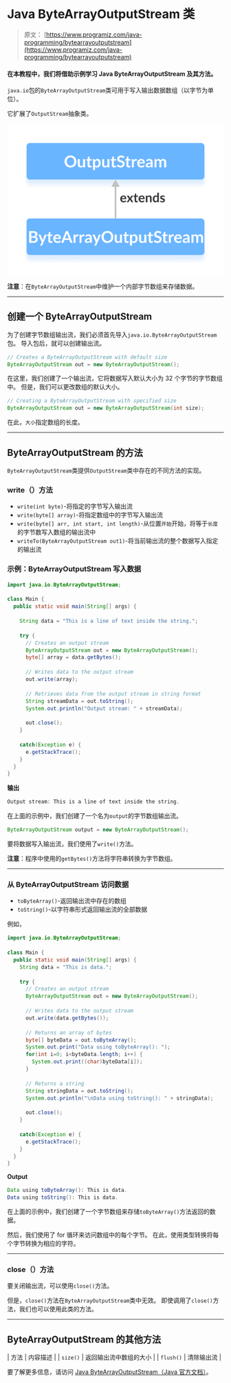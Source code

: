 # Java ByteArrayOutputStream 类

> 原文： [https://www.programiz.com/java-programming/bytearrayoutputstream](https://www.programiz.com/java-programming/bytearrayoutputstream)

#### 在本教程中，我们将借助示例学习 Java ByteArrayOutputStream 及其方法。

`java.io`包的`ByteArrayOutputStream`类可用于写入输出数据数组（以字节为单位）。

它扩展了`OutputStream`抽象类。

![The ByteArrayOutputStream is a subclass of the Java OutputStream.](img/5e6ed8b090f6b40568918bc0e23ba27f.png "Java ByteArrayOutputStream Class")

**注意**：在`ByteArrayOutputStream`中维护一个内部字节数组来存储数据。

* * *

## 创建一个 ByteArrayOutputStream

为了创建字节数组输出流，我们必须首先导入`java.io.ByteArrayOutputStream`包。 导入包后，就可以创建输出流。

```java
// Creates a ByteArrayOutputStream with default size
ByteArrayOutputStream out = new ByteArrayOutputStream(); 
```

在这里，我们创建了一个输出流，它将数据写入默认大小为 32 个字节的字节数组中。 但是，我们可以更改数组的默认大小。

```java
// Creating a ByteArrayOutputStream with specified size
ByteArrayOutputStream out = new ByteArrayOutputStream(int size); 
```

在此，`大小`指定数组的长度。

* * *

## ByteArrayOutputStream 的方法

`ByteArrayOutputStream`类提供`OutputStream`类中存在的不同方法的实现。

### write（）方法

*   `write(int byte)`-将指定的字节写入输出流
*   `write(byte[] array)`-将指定数组中的字节写入输出流
*   `write(byte[] arr, int start, int length)`-从位置`开始`开始，将等于`长度`的字节数写入数组的输出流中
*   `writeTo(ByteArrayOutputStream out1)`-将当前输出流的整个数据写入指定的输出流

### 示例：ByteArrayOutputStream 写入数据

```java
import java.io.ByteArrayOutputStream;

class Main {
  public static void main(String[] args) {

    String data = "This is a line of text inside the string.";

    try {
      // Creates an output stream
      ByteArrayOutputStream out = new ByteArrayOutputStream();
      byte[] array = data.getBytes();

      // Writes data to the output stream
      out.write(array);

      // Retrieves data from the output stream in string format
      String streamData = out.toString();
      System.out.println("Output stream: " + streamData);

      out.close();
    }

    catch(Exception e) {
      e.getStackTrace();
    }
  }
} 
```

**输出**

```java
Output stream: This is a line of text inside the string. 
```

在上面的示例中，我们创建了一个名为`output`的字节数组输出流。

```java
ByteArrayOutputStream output = new ByteArrayOutputStream(); 
```

要将数据写入输出流，我们使用了`write()`方法。

**注意**：程序中使用的`getBytes()`方法将字符串转换为字节数组。

* * *

### 从 ByteArrayOutputStream 访问数据

*   `toByteArray()`-返回输出流中存在的数组
*   `toString()`-以字符串形式返回输出流的全部数据

例如，

```java
import java.io.ByteArrayOutputStream;

class Main {
  public static void main(String[] args) {
    String data = "This is data.";

    try {
      // Creates an output stream
      ByteArrayOutputStream out = new ByteArrayOutputStream();

      // Writes data to the output stream
      out.write(data.getBytes());

      // Returns an array of bytes
      byte[] byteData = out.toByteArray();
      System.out.print("Data using toByteArray(): ");
      for(int i=0; i<byteData.length; i++) {
        System.out.print((char)byteData[i]);
      }

      // Returns a string
      String stringData = out.toString();
      System.out.println("\nData using toString(): " + stringData);

      out.close();
    }

    catch(Exception e) {
      e.getStackTrace();
    }
  }
} 
```

**Output**

```java
Data using toByteArray(): This is data.
Data using toString(): This is data. 
```

在上面的示例中，我们创建了一个字节数组来存储`toByteArray()`方法返回的数据。

然后，我们使用了 for 循环来访问数组中的每个字节。 在此，使用类型转换将每个字节转换为相应的字符。

* * *

### close（）方法

要关闭输出流，可以使用`close()`方法。

但是，`close()`方法在`ByteArrayOutputStream`类中无效。 即使调用了`close()`方法，我们也可以使用此类的方法。

* * *

## ByteArrayOutputStream 的其他方法

| 方法 | 内容描述 |
| `size()` | 返回输出流中数组的大小 |
| `flush()` | 清除输出流 |

要了解更多信息，请访问 [Java ByteArrayOutputStream（Java 官方文档）](https://docs.oracle.com/javase/7/docs/api/java/io/ByteArrayOutputStream.html "Java ByteArrayOutputStream (official Java documentation)")。